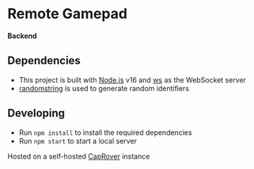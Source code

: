 # Remote Gamepad
**Backend**

## Dependencies
- This project is built with [Node.js](https://nodejs.org/en/) v16 and [ws](https://github.com/websockets/ws) as the WebSocket server
- [randomstring](https://github.com/klughammer/node-randomstring) is used to generate random identifiers

## Developing
- Run `npm install` to install the required dependencies
- Run `npm start` to start a local server

Hosted on a self-hosted [CapRover](https://caprover.com/) instance
